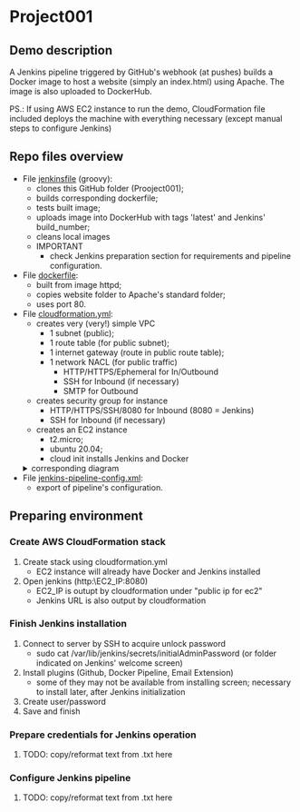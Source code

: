 # Project001

## Demo description

A Jenkins pipeline triggered by GitHub's webhook (at pushes) builds a Docker image to host a website (simply an index.html) using Apache. The image is also uploaded to DockerHub.

PS.: If using AWS EC2 instance to run the demo, CloudFormation file included deploys the machine with everything necessary (except manual steps to configure Jenkins)

## Repo files overview

* File [jenkinsfile](jenkinsfile) (groovy):
  * clones this GitHub folder (Prooject001);
  * builds corresponding dockerfile;
  * tests built image;
  * uploads image into DockerHub with tags 'latest' and Jenkins' build_number;
  * cleans local images
  * IMPORTANT
	* check Jenkins preparation section for requirements and pipeline configuration.
* File [dockerfile](dockerfile):
  * built from image httpd;
  * copies website folder to Apache's standard folder;
  * uses port 80.
* File [cloudformation.yml](cloudformation.yml):
  * creates very (very!) simple VPC
    * 1 subnet (public);
    * 1 route table (for public subnet);
    * 1 internet gateway (route in public route table);
    * 1 network NACL (for public traffic)
      * HTTP/HTTPS/Ephemeral for In/Outbound
	  * SSH for Inbound (if necessary)
	  * SMTP for Outbound
  * creates security group for instance
    * HTTP/HTTPS/SSH/8080 for Inbound (8080 = Jenkins)
	* SSH for Inbound (if necessary)
  * creates an EC2 instance
    * t2.micro;
    * ubuntu 20.04;
    * cloud init installs Jenkins and Docker
  <details><summary>corresponding diagram</summary><img src="documents/cloudformation-diagram.png"></details>
* File [jenkins-pipeline-config.xml](jenkins-pipeline-config.xml):
  * export of pipeline's configuration.

## Preparing environment

### Create AWS CloudFormation stack

1. Create stack using cloudformation.yml
   * EC2 instance will already have Docker and Jenkins installed
1. Open jenkins (http:\\EC2_IP:8080)
   * EC2_IP is outupt by cloudformation under "public ip for ec2"
   * Jenkins URL is also output by cloudformation

### Finish Jenkins installation

1. Connect to server by SSH to acquire unlock password
   * sudo cat /var/lib/jenkins/secrets/initialAdminPassword (or folder indicated on Jenkins' welcome screen)
1. Install plugins (Github, Docker Pipeline, Email Extension)
   * some of they may not be available from installing screen; necessary to install later, after Jenkins initialization
1. Create user/password
1. Save and finish

### Prepare credentials for Jenkins operation

1. TODO: copy/reformat text from .txt here

### Configure Jenkins pipeline

1. TODO: copy/reformat text from .txt here
